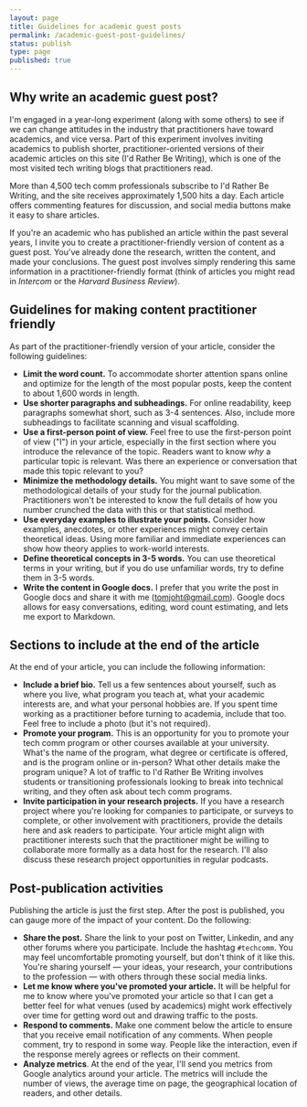 ```yaml
---
layout: page
title: Guidelines for academic guest posts
permalink: /academic-guest-post-guidelines/
status: publish
type: page
published: true
---
```


## Why write an academic guest post?

I'm engaged in a year-long experiment (along with some others) to see if we can change attitudes in the industry that practitioners have toward academics, and vice versa. Part of this experiment involves inviting academics to publish shorter, practitioner-oriented versions of their academic articles on this site (I'd Rather Be Writing), which is one of the most visited tech writing blogs that practitioners read.

More than 4,500 tech comm professionals subscribe to I'd Rather Be Writing, and the site receives approximately 1,500 hits a day. Each article offers commenting features for discussion, and social media buttons make it easy to share articles.

If you're an academic who has published an article within the past several years, I invite you to create a practitioner-friendly version of content as a guest post. You've already done the research, written the content, and made your conclusions. The guest post involves simply rendering this same information in a practitioner-friendly format (think of articles you might read in _Intercom_ or the _Harvard Business Review_).

## Guidelines for making content practitioner friendly

As part of the practitioner-friendly version of your article, consider the following guidelines:

*   **Limit the word count.** To accommodate shorter attention spans online and optimize for the length of the most popular posts, keep the content to about 1,600 words in length.
*   **Use shorter paragraphs and subheadings.** For online readability, keep paragraphs somewhat short, such as 3-4 sentences. Also, include more subheadings to facilitate scanning and visual scaffolding.
*   **Use a first-person point of view.** Feel free to use the first-person point of view ("I") in your article, especially in the first section where you introduce the relevance of the topic. Readers want to know _why_ a particular topic is relevant. Was there an experience or conversation that made this topic relevant to you?
*   **Minimize the methodology details.** You might want to save some of the methodological details of your study for the journal publication. Practitioners won't be interested to know the full details of how you number crunched the data with this or that statistical method.
*   **Use everyday examples to illustrate your points.** Consider how examples, anecdotes, or other experiences might convey certain theoretical ideas. Using more familiar and immediate experiences can show how theory applies to work-world interests.
*   **Define theoretical concepts in 3-5 words.** You can use theoretical terms in your writing, but if you do use unfamiliar words, try to define them in 3-5 words.
*   **Write the content in Google docs.** I prefer that you write the post in Google docs and share it with me ([tomjoht@gmail.com](mailto:tomjoht@gmail.com)). Google docs allows for easy conversations, editing, word count estimating, and lets me export to Markdown.

## Sections to include at the end of the article

At the end of your article, you can include the following information:

*   **Include a brief bio.** Tell us a few sentences about yourself, such as where you live, what program you teach at, what your academic interests are, and what your personal hobbies are. If you spent time working as a practitioner before turning to academia, include that too. Feel free to include a photo (but it's not required).
*   **Promote your program.** This is an opportunity for you to promote your tech comm program or other courses available at your university. What's the name of the program, what degree or certificate is offered, and is the program online or in-person? What other details make the program unique? A lot of traffic to I'd Rather Be Writing involves students or transitioning professionals looking to break into technical writing, and they often ask about tech comm programs.
*   **Invite participation in your research projects.**  If you have a research project where you're looking for companies to participate, or surveys to complete, or other involvement with practitioners, provide the details here and ask readers to participate. Your article might align with practitioner interests such that the practitioner might be willing to collaborate more formally as a data host for the research. I'll also discuss these research project opportunities in regular podcasts.

## Post-publication activities

Publishing the article is just the first step. After the post is published, you can gauge more of the impact of your content. Do the following:

*   **Share the post.** Share the link to your post on Twitter, Linkedin, and any other forums where you participate. Include the hashtag `#techcomm`. You may feel uncomfortable promoting yourself, but don't think of it like this. You're sharing yourself &mdash; your ideas, your research, your contributions to the profession &mdash; with others through these social media links.
*  **Let me know where you've promoted your article.** It will be helpful for me to know where you've promoted your article so that I can get a better feel for what venues (used by academics) might work effectively over time for getting word out and drawing traffic to the posts.
*   **Respond to comments.** Make one comment below the article to ensure that you receive email notification of any comments. When people comment, try to respond in some way. People like the interaction, even if the response merely agrees or reflects on their comment.
*   **Analyze metrics**. At the end of the year, I'll send you metrics from Google analytics around your article. The metrics will include the number of views, the average time on page, the geographical location of readers, and other details.
